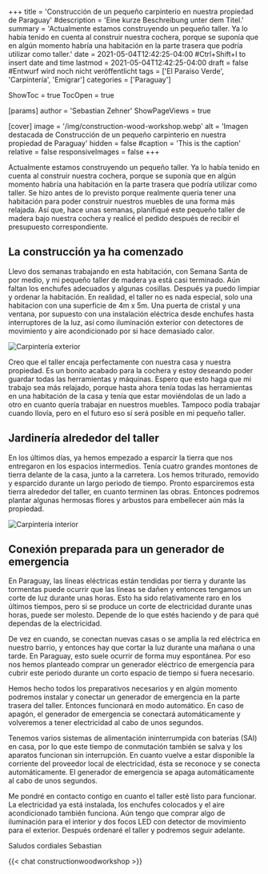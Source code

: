 +++
title = 'Construcción de un pequeño carpinterio en nuestra propiedad de Paraguay'
#description = 'Eine kurze Beschreibung unter dem Titel.'
summary = 'Actualmente estamos construyendo un pequeño taller. Ya lo había tenido en cuenta al construir nuestra cochera, porque se suponía que en algún momento habría una habitación en la parte trasera que podría utilizar como taller.'
date = 2021-05-04T12:42:25-04:00 #Ctrl+Shift+I to insert date and time
lastmod = 2021-05-04T12:42:25-04:00
draft = false #Entwurf wird noch nicht veröffentlicht
tags = ['El Paraiso Verde', 'Carpintería', 'Emigrar']
categories = ['Paraguay']

ShowToc = true
TocOpen = true

[params]
    author = 'Sebastian Zehner'
    ShowPageViews = true

[cover]
    image = '/img/construction-wood-workshop.webp'
    alt = 'Imagen destacada de Construcción de un pequeño carpinterio en nuestra propiedad de Paraguay'
    hidden = false
    #caption = 'This is the caption'
    relative = false
    responsiveImages = false
+++

Actualmente estamos construyendo un pequeño taller. Ya lo había tenido en cuenta al construir nuestra cochera, porque se suponía que en algún momento habría una habitación en la parte trasera que podría utilizar como taller. Se hizo antes de lo previsto porque realmente quería tener una habitación para poder construir nuestros muebles de una forma más relajada. Así que, hace unas semanas, planifiqué este pequeño taller de madera bajo nuestra cochera y realicé el pedido después de recibir el presupuesto correspondiente.

## La construcción ya ha comenzado

Llevo dos semanas trabajando en esta habitación, con Semana Santa de por medio, y mi pequeño taller de madera ya está casi terminado. Aún faltan los enchufes adecuados y algunas cosillas. Después ya puedo limpiar y ordenar la habitación. En realidad, el taller no es nada especial, solo una habitacion con una superficie de 4m x 5m. Una puerta de cristal y una ventana, por supuesto con una instalación eléctrica desde enchufes hasta interruptores de la luz, así como iluminación exterior con detectores de movimiento y aire acondicionado por si hace demasiado calor.

![Carpintería exterior](/img/galleries/construction-wood-workshop/wood-workshop-outside.webp)

Creo que el taller encaja perfectamente con nuestra casa y nuestra propiedad. Es un bonito acabado para la cochera y estoy deseando poder guardar todas las herramientas y máquinas. Espero que esto haga que mi trabajo sea más relajado, porque hasta ahora tenía todas las herramientas en una habitación de la casa y tenía que estar moviéndolas de un lado a otro en cuanto quería trabajar en nuestros muebles. Tampoco podía trabajar cuando llovía, pero en el futuro eso sí será posible en mi pequeño taller.

## Jardinería alrededor del taller

En los últimos días, ya hemos empezado a esparcir la tierra que nos entregaron en los espacios intermedios. Tenía cuatro grandes montones de tierra delante de la casa, junto a la carretera. Los hemos triturado, removido y esparcido durante un largo periodo de tiempo. Pronto esparciremos esta tierra alrededor del taller, en cuanto terminen las obras. Entonces podremos plantar algunas hermosas flores y arbustos para embellecer aún más la propiedad.

![Carpintería interior](/img/galleries/construction-wood-workshop/wood-workshop-inside.webp)

## Conexión preparada para un generador de emergencia

En Paraguay, las líneas eléctricas están tendidas por tierra y durante las tormentas puede ocurrir que las líneas se dañen y entonces tengamos un corte de luz durante unas horas. Esto ha sido relativamente raro en los últimos tiempos, pero si se produce un corte de electricidad durante unas horas, puede ser molesto. Depende de lo que estés haciendo y de para qué dependas de la electricidad.

De vez en cuando, se conectan nuevas casas o se amplía la red eléctrica en nuestro barrio, y entonces hay que cortar la luz durante una mañana o una tarde. En Paraguay, esto suele ocurrir de forma muy espontánea. Por eso nos hemos planteado comprar un generador eléctrico de emergencia para cubrir este periodo durante un corto espacio de tiempo si fuera necesario.

Hemos hecho todos los preparativos necesarios y en algún momento podremos instalar y conectar un generador de emergencia en la parte trasera del taller. Entonces funcionará en modo automático. En caso de apagón, el generador de emergencia se conectará automáticamente y volveremos a tener electricidad al cabo de unos segundos.

Tenemos varios sistemas de alimentación ininterrumpida con baterías (SAI) en casa, por lo que este tiempo de conmutación también se salva y los aparatos funcionan sin interrupción. En cuanto vuelve a estar disponible la corriente del proveedor local de electricidad, ésta se reconoce y se conecta automáticamente. El generador de emergencia se apaga automáticamente al cabo de unos segundos.

Me pondré en contacto contigo en cuanto el taller esté listo para funcionar. La electricidad ya está instalada, los enchufes colocados y el aire acondicionado también funciona. Aún tengo que comprar algo de iluminación para el interior y dos focos LED con detector de movimiento para el exterior. Después ordenaré el taller y podremos seguir adelante.

Saludos cordiales
Sebastian

{{< chat constructionwoodworkshop >}}

